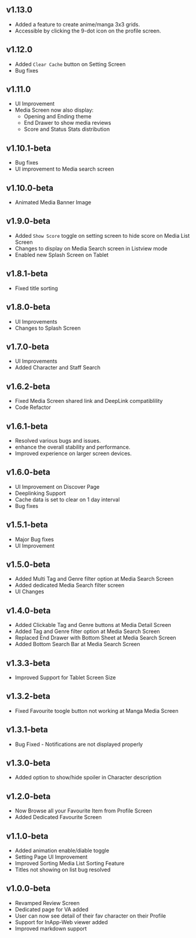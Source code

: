 ## v1.13.0

- Added a feature to create anime/manga 3x3 grids.
- Accessible by clicking the 9-dot icon on the profile screen.

## v1.12.0

- Added `Clear Cache` button on Setting Screen
- Bug fixes

## v1.11.0

- UI Improvement
- Media Screen now also display:
  - Opening and Ending theme
  - End Drawer to show media reviews
  - Score and Status Stats distribution

## v1.10.1-beta

- Bug fixes
- UI improvement to Media search screen

## v1.10.0-beta

- Animated Media Banner Image

## v1.9.0-beta

- Added `Show Score` toggle on setting screen to hide score on Media List Screen
- Changes to display on Media Search screen in Listview mode
- Enabled new Splash Screen on Tablet

## v1.8.1-beta

- Fixed title sorting

## v1.8.0-beta

- UI Improvements
- Changes to Splash Screen

## v1.7.0-beta

- UI Improvements
- Added Character and Staff Search

## v1.6.2-beta

- Fixed Media Screen shared link and DeepLink compatiblility
- Code Refactor

## v1.6.1-beta

- Resolved various bugs and issues.
- enhance the overall stability and performance.
- Improved experience on larger screen devices.

## v1.6.0-beta

- UI Improvement on Discover Page
- Deeplinking Support
- Cache data is set to clear on 1 day interval
- Bug fixes

## v1.5.1-beta

- Major Bug fixes
- UI Improvement

## v1.5.0-beta

- Added Multi Tag and Genre filter option at Media Search Screen
- Added dedicated Media Search filter screen
- UI Changes

## v1.4.0-beta

- Added Clickable Tag and Genre buttons at Media Detail Screen
- Added Tag and Genre filter option at Media Search Screen
- Replaced End Drawer with Bottom Sheet at Media Search Screen
- Added Bottom Search Bar at Media Search Screen

## v1.3.3-beta

- Improved Support for Tablet Screen Size

## v1.3.2-beta

- Fixed Favourite toogle button not working at Manga Media Screen

## v1.3.1-beta

- Bug Fixed - Notifications are not displayed properly

## v1.3.0-beta

- Added option to show/hide spoiler in Character description

## v1.2.0-beta

- Now Browse all your Favourite Item from Profile Screen
- Added Dedicated Favourite Screen

## v1.1.0-beta

- Added animation enable/diable toggle
- Setting Page UI Improvement
- Improved Sorting Media List Sorting Feature
- Titles not showing on list bug resolved

## v1.0.0-beta

- Revamped Review Screen
- Dedicated page for VA added
- User can now see detail of their fav character on their Profile
- Support for InApp-Web viewer added
- Improved markdown support
